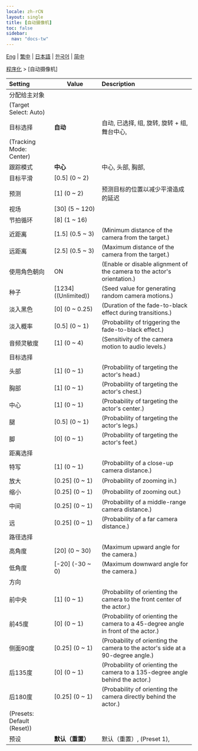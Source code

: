 ```yaml
---
locale: zh-rCN
layout: single
title: [自动摄像机]
toc: false
sidebar:
  nav: "docs-tw"
---
```

[Eng](/dancexr/menu/2025.4/motion/auto_cam) | [繁中](/tw/dancexr/menu/2025.4/motion/auto_cam) | [日本語](/jp/dancexr/menu/2025.4/motion/auto_cam) | [한국어](/kr/dancexr/menu/2025.4/motion/auto_cam) | [简中](/zh/dancexr/menu/2025.4/motion/auto_cam)

[程序化](../menu#程序化) > [自动摄像机]



| Setting | Value | Description |
| :--- | --- | :--- |
| 分配给主对象 || 
| (Target Select: Auto) || 
| 目标选择 | **自动** | 自动, 已选择, 组, 旋转, 旋转 + 组, 舞台中心,  |
| (Tracking Mode: Center) || 
| 跟踪模式 | **中心** | 中心, 头部, 胸部,  |
| 目标平滑 | [0.5] (0 ~ 2) | 
| 预测 | [1] (0 ~ 2) | 预测目标的位置以减少平滑造成的延迟
| 视场 | [30] (5 ~ 120) | 
| 节拍循环 | [8] (1 ~ 16) | 
| 近距离 | [1.5] (0.5 ~ 3) | (Minimum distance of the camera from the target.)
| 远距离 | [2.5] (0.5 ~ 3) | (Maximum distance of the camera from the target.)
| 使用角色朝向 | ON | (Enable or disable alignment of the camera to the actor's orientation.)
| 种子 | [1234] ((Unlimited)) | (Seed value for generating random camera motions.)
| 淡入黑色 | [0] (0 ~ 0.25) | (Duration of the fade-to-black effect during transitions.)
| 淡入概率 | [0.5] (0 ~ 1) | (Probability of triggering the fade-to-black effect.)
| 音频灵敏度 | [1] (0 ~ 4) | (Sensitivity of the camera motion to audio levels.)
| 目标选择 || 
| 头部 | [1] (0 ~ 1) | (Probability of targeting the actor's head.)
| 胸部 | [1] (0 ~ 1) | (Probability of targeting the actor's chest.)
| 中心 | [1] (0 ~ 1) | (Probability of targeting the actor's center.)
| 腿 | [0.5] (0 ~ 1) | (Probability of targeting the actor's legs.)
| 脚 | [0] (0 ~ 1) | (Probability of targeting the actor's feet.)
| 距离选择 || 
| 特写 | [1] (0 ~ 1) | (Probability of a close-up camera distance.)
| 放大 | [0.25] (0 ~ 1) | (Probability of zooming in.)
| 缩小 | [0.25] (0 ~ 1) | (Probability of zooming out.)
| 中间 | [0.25] (0 ~ 1) | (Probability of a middle-range camera distance.)
| 远 | [0.25] (0 ~ 1) | (Probability of a far camera distance.)
| 路径选择 || 
| 高角度 | [20] (0 ~ 30) | (Maximum upward angle for the camera.)
| 低角度 | [-20] (-30 ~ 0) | (Maximum downward angle for the camera.)
| 方向 || 
| 前中央 | [1] (0 ~ 1) | (Probability of orienting the camera to the front center of the actor.)
| 前45度 | [0] (0 ~ 1) | (Probability of orienting the camera to a 45-degree angle in front of the actor.)
| 侧面90度 | [0.25] (0 ~ 1) | (Probability of orienting the camera to the actor's side at a 90-degree angle.)
| 后135度 | [0] (0 ~ 1) | (Probability of orienting the camera to a 135-degree angle behind the actor.)
| 后180度 | [0.25] (0 ~ 1) | (Probability of orienting the camera directly behind the actor.)
| (Presets: Default (Reset)) || 
| 预设 | **默认（重置）** | 默认（重置）, (Preset 1),  |
